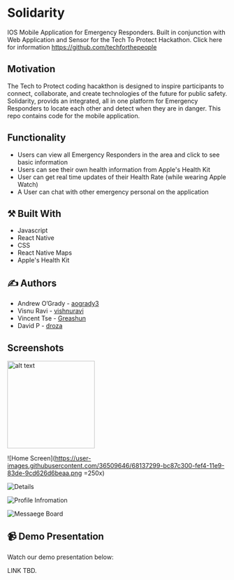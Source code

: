 #  Solidarity

IOS Mobile Application for Emergency Responders. Built in conjunction with Web Application and Sensor for the Tech To Protect Hackathon. Click here for information https://github.com/techforthepeople

## Motivation

The Tech to Protect coding hacakthon is designed to inspire participants to connect, collaborate, and create technologies of the future for public safety. Solidarity, provids an integrated, all in one platform for Emergency Responders to locate each other and detect when they are in danger. This repo contains code for the mobile application.

## Functionality

* Users can view all Emergency Responders in the area and click to see basic information
* Users can see their own health information from Apple's Health Kit
* User can get real time updates of their Health Rate (while wearing Apple Watch) 
* A User can chat with other emergency personal on the application

## :hammer_and_pick: Built With

* Javascript
* React Native
* CSS
* React Native Maps
* Apple's Health Kit

## :writing_hand: Authors

* Andrew O’Grady - [aogrady3](https://github.com/aogrady3)
* Visnu Ravi - [vishnuravi](https://github.com/vishnuravi)
* Vincent Tse - [Greashun](https://github.com/Greashun)
* David P - [droza](https://github.com/droza)

## Screenshots

<img src="https://user-images.githubusercontent.com/36509646/68137299-bc87c300-fef4-11e9-83de-9cd626d6beaa.png" alt="alt text" width="200" height="200">


![Home Screen](https://user-images.githubusercontent.com/36509646/68137299-bc87c300-fef4-11e9-83de-9cd626d6beaa.png =250x)

![Details](https://user-images.githubusercontent.com/36509646/68137375-dfb27280-fef4-11e9-885a-0c19470cafa1.png)

![Profile Infromation](https://user-images.githubusercontent.com/36509646/68137429-f6f16000-fef4-11e9-88cf-ffa798fa3718.png)

![Messaege Board](https://user-images.githubusercontent.com/36509646/68137461-0670a900-fef5-11e9-8533-e232979709e3.png)



## :video_camera: Demo Presentation

Watch our demo presentation below:

LINK TBD.
